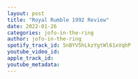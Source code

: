 ```yaml
---
layout: post
title: "Royal Rumble 1992 Review"
date: 2022-01-26
categories: jofo-in-the-ring
author: jofo-in-the-ring
spotify_track_id: 5nBYV5hLkzYgtWl61xVqhP
youtube_video_id: 
apple_track_id: 
youtube_metadata: 
---
```

